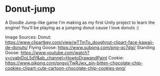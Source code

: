# Donut-jump
A Doodle Jump-like game I'm making as my first Unity project to learn the engine! You'll be playing as a jumping donut cause I love donuts :)

Image Sources:
Donut: https://www.clipartkey.com/view/wTTmTo_doughnut-clipart-face-kawaii-de-donuts/
Flying Goose: https://www.subpng.com/png-qc7dgi/
Standing Goose: https://www.youtube.com/watch?v=cvabjDoL5dY&ab_channel=HowtoDrawandPaint
Cookie: https://www.pikpng.com/pngvi/TwRJwx_pin-bitten-chocolate-chip-cookies-clipart-cute-cartoon-chocolate-chip-cookies-png/

